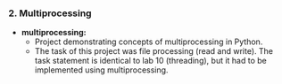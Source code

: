 ### 2. Multiprocessing
   - **multiprocessing:**
     - Project demonstrating concepts of multiprocessing in Python.
     - The task of this project was file processing (read and write). The task statement is identical to lab 10 (threading), but it had to be implemented using multiprocessing.